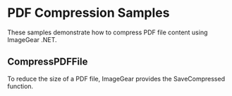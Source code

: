 # PDF Compression Samples

These samples demonstrate how to compress PDF file content using ImageGear .NET.

## CompressPDFFile

To reduce the size of a PDF file, ImageGear provides the SaveCompressed function.

